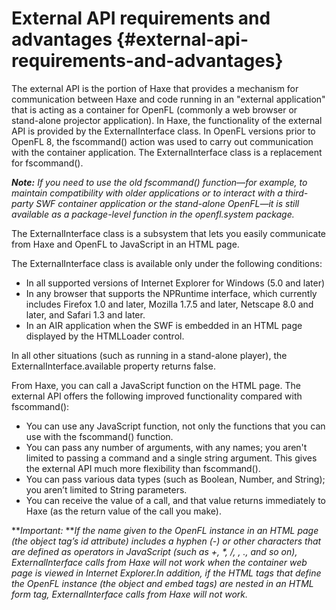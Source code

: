 # External API requirements and advantages {#external-api-requirements-and-advantages}

The external API is the portion of Haxe that provides a mechanism for communication between Haxe and code running in an "external application" that is acting as a container for OpenFL (commonly a web browser or stand-alone projector application). In Haxe, the functionality of the external API is provided by the ExternalInterface class. In OpenFL versions prior to OpenFL 8, the fscommand() action was used to carry out communication with the container application. The ExternalInterface class is a replacement for fscommand().

**_Note:_** _If you need to use the old fscommand() function—for example, to maintain compatibility with older applications or to interact with a third-party SWF container application or the stand-alone OpenFL—it is still available as a package-level function in the openfl.system package._

The ExternalInterface class is a subsystem that lets you easily communicate from Haxe and OpenFL to JavaScript in an HTML page.

The ExternalInterface class is available only under the following conditions:

*   In all supported versions of Internet Explorer for Windows (5.0 and later)
*   In any browser that supports the NPRuntime interface, which currently includes Firefox 1.0 and later, Mozilla 1.7.5 and later, Netscape 8.0 and later, and Safari 1.3 and later.
*   In an AIR application when the SWF is embedded in an HTML page displayed by the HTMLLoader control.

In all other situations (such as running in a stand-alone player), the ExternalInterface.available property returns false.

From Haxe, you can call a JavaScript function on the HTML page. The external API offers the following improved functionality compared with fscommand():

*   You can use any JavaScript function, not only the functions that you can use with the fscommand() function.
*   You can pass any number of arguments, with any names; you aren&#039;t limited to passing a command and a single string argument. This gives the external API much more flexibility than fscommand().
*   You can pass various data types (such as Boolean, Number, and String); you aren’t limited to String parameters.
*   You can receive the value of a call, and that value returns immediately to Haxe (as the return value of the call you make).

**_Important:_ **_If the name given to the OpenFL instance in an HTML page (the object tag’s id attribute) includes a hyphen (-) or other characters that are defined as operators in JavaScript (such as +, *, /, \, ., and so on), ExternalInterface calls from Haxe will not work when the container web page is viewed in Internet Explorer.In addition, if the HTML tags that define the OpenFL instance (the object and embed tags) are nested in an HTML form tag, ExternalInterface calls from Haxe will not work._